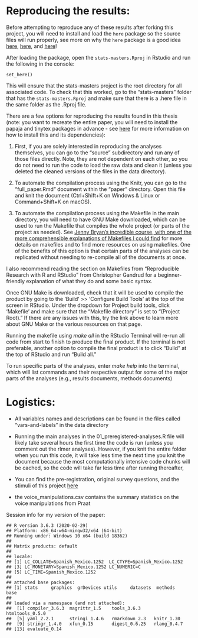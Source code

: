 
# Reproducing the results:

Before attempting to reproduce any of these results after forking this
project, you will need to install and load the `here` package so the
source files will run properly, see more on why the `here` package is a
good idea
[here](http://jenrichmond.rbind.io/post/how-to-use-the-here-package/),
[here](https://github.com/jennybc/here_here), and
[here](https://malco.io/2018/11/05/why-should-i-use-the-here-package-when-i-m-already-using-projects/)\!

After loading the package, open the `stats-masters.Rproj` in Rstudio and
run the following in the console:

`set_here()`

This will ensure that the stats-masters project is the root directory
for all associated code. To check that this worked, go to the
“stats-masters” folder that has the `stats-masters.Rproj` and make
sure that there is a .here file in the same folder as the .Rproj file.

There are a few options for reproducing the results found in this thesis
(note: you want to recreate the entire paper, you will need to install
the papaja and tinytex packages in advance - see
[here](https://github.com/crsh/papaja) for more information on how to
install this and its dependencies):

1)  First, if you are solely interested in reproducing the analyses
    themselves, you can go to the “source” subdirectory and run any of
    those files directly. Note, they are not dependent on each other, so
    you do not need to run the code to load the raw data and clean it
    (unless you deleted the cleaned versions of the files in the data
    directory).

2)  To automate the compilation process using the Knitr, you can go to
    the “full\_paper.Rmd” document within the “paper” directory. Open
    this file and knit the document (Ctrl+Shift+K on Windows & Linux or
    Command+Shift+K on macOS).

3)  To automate the compilation process using the Makefile in the main
    directory, you will need to have GNU Make downloaded, which can be
    used to run the Makefile that compiles the whole project (or parts
    of the project as needed). See [Jenny Bryan’s incredible course,
    with one of the more comprehensible explanations of Makefiles I
    could find](https://stat545.com/automation-overview.html) for more
    details on makefiles and to find more resources on using makefiles.
    One of the benefits of this option is that certain parts of the
    analyses can be replicated without needing to re-compile all of the
    documents at once.

I also recommend reading the section on Makefiles from “Reproducible
Research with R and RStudio” from Christopher Gandrud for a
beginner-friendly explanation of what they do and some basic syntax.

Once GNU Make is downloaded, check that it will be used to compile the
product by going to the ‘Build’ \>\> ‘Configure Build Tools’ at the top
of the screen in RStudio. Under the dropdown for Project build tools,
click ‘Makefile’ and make sure that the “Makefile directory” is set to
“(Project Root).” If there are any issues with this, try the link
above to learn more about GNU Make or the various resources on that
page.

Running the makefile using *make all* in the RStudio Terminal will
re-run all code from start to finish to produce the final product. If
the terminal is not preferable, another option to compile the final
product is to click “Build” at the top of RStudio and run “Build all.”

To run specific parts of the analyses, enter *make help* into the
terminal, which will list commands and their respective output for some
of the major parts of the analyses (e.g., results documents, methods
documents)

# Logistics:

  - All variables names and descriptions can be found in the files
    called “vars-and-labels” in the data directory

  - Running the main analyses in the 01\_preregistered-analyses.R file
    will likely take several hours the first time the code is run
    (unless you comment out the rlmer analyses). However, if you knit
    the entire folder when you run this code, it will take less time the
    next time you knit the document because the most computationally
    intensive code chunks will be cached, so the code will take far less
    time after running thereafter,

  - You can find the pre-registration, original survey questions, and
    the stimuli of this project [here](https://osf.io/r8m2u/)

  - the voice\_manipulations.csv contains the summary statistics on the
    voice manipulations from Praat

Session info for my version of the paper:

    ## R version 3.6.3 (2020-02-29)
    ## Platform: x86_64-w64-mingw32/x64 (64-bit)
    ## Running under: Windows 10 x64 (build 18362)
    ## 
    ## Matrix products: default
    ## 
    ## locale:
    ## [1] LC_COLLATE=Spanish_Mexico.1252  LC_CTYPE=Spanish_Mexico.1252   
    ## [3] LC_MONETARY=Spanish_Mexico.1252 LC_NUMERIC=C                   
    ## [5] LC_TIME=Spanish_Mexico.1252    
    ## 
    ## attached base packages:
    ## [1] stats     graphics  grDevices utils     datasets  methods   base     
    ## 
    ## loaded via a namespace (and not attached):
    ##  [1] compiler_3.6.3  magrittr_1.5    tools_3.6.3     htmltools_0.5.0
    ##  [5] yaml_2.2.1      stringi_1.4.6   rmarkdown_2.3   knitr_1.30     
    ##  [9] stringr_1.4.0   xfun_0.15       digest_0.6.25   rlang_0.4.7    
    ## [13] evaluate_0.14
